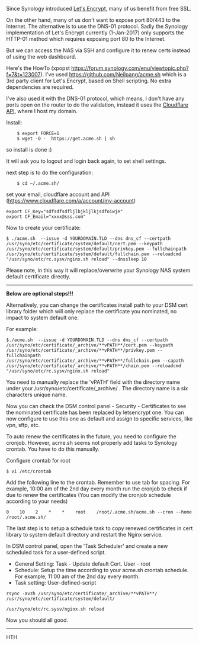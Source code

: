 Since Synology introduced [Let's Encrypt](https://letsencrypt.org/), many of us benefit from free SSL. 


On the other hand, many of us don't want to expose port 80/443 to the Internet. The alternative is to use the DNS-01 protocol. Sadly the Synology implementation of Let's Encrypt currently (1-Jan-2017) only supports the HTTP-01 method which requires exposing port 80 to the Internet.


But we can access the NAS via SSH and configure it to renew certs instead of using the web dashboard.


Here's the HowTo (xpopst https://forum.synology.com/enu/viewtopic.php?f=7&t=123007).
I've used https://github.com/Neilpang/acme.sh which is a 3rd party client for Let's Encrypt, based on Shell scripting. No extra dependencies are required.


I've also used it with the DNS-01 protocol, which means, I don't have any ports open on the router to do the validation, instead it uses the [Cloudflare API](https://api.cloudflare.com/), where I host my domain.


Install:

```
    $ export FORCE=1
    $ wget -O -  https://get.acme.sh | sh
```
so install is done :)


It will ask you to logout and login back again, to set shell settings.


next step is to do the configuration:

```
    $ cd ~/.acme.sh/
```


set your email, cloudflare account and API (https://www.cloudflare.com/a/account/my-account)

```
export CF_Key="sdfsdfsdfljlbjkljlkjsdfoiwje"
export CF_Email="xxxx@sss.com"
```
Now to create your certificate:

    $ ./acme.sh  --issue -d YOURDOMAIN.TLD --dns dns_cf --certpath /usr/syno/etc/certificate/system/default/cert.pem --keypath /usr/syno/etc/certificate/system/default/privkey.pem --fullchainpath /usr/syno/etc/certificate/system/default/fullchain.pem --reloadcmd "/usr/syno/etc/rc.sysv/nginx.sh reload" --dnssleep 10

Please note, in this way it will replace/overwrite your Synology NAS system default certificate directly. 

---------------------------------------------------------------------------------------------------------
**Below are optional steps!!!**

Alternatively, you can change the certificates install path to your DSM cert library folder which will only replace the certificate you nominated, no impact to system default one. 

For example:
 
   `$./acme.sh  --issue -d YOURDOMAIN.TLD --dns dns_cf --certpath /usr/syno/etc/certificate/_archive/**vPATH**/cert.pem --keypath /usr/syno/etc/certificate/_archive/**vPATH**/privkey.pem --fullchainpath /usr/syno/etc/certificate/_archive/**vPATH**/fullchain.pem --capath /usr/syno/etc/certificate/_archive/**vPATH**/chain.pem --reloadcmd "/usr/syno/etc/rc.sysv/nginx.sh reload"`

You need to manually replace the 'vPATH' field with the directory name under your /usr/syno/etc/certificate/_archive/ . The directory name is a six characters unique name. 

Now you can check the DSM control panel - Security - Certificates to see the nominated certificate has been replaced by letsencrypt one. You can now configure to use this one as default and assign to specific services, like vpn, sftp, etc.
 
To auto renew the certificates in the future, you need to configure the cronjob. However, acme.sh seems not properly add tasks to Synology crontab. You have to do this manually. 

Configure crontab for root

`$ vi /etc/crontab `

Add the following line to the crontab. Remember to use tab for spacing. 
For example, 10:00 am of the 2nd day every month run the cronjob to check if due to renew the certificates (You can modify the cronjob schedule according to your needs) 

`0    10    2    *    *    root    /root/.acme.sh/acme.sh --cron --home /root/.acme.sh/`

The last step is to setup a schedule task to copy renewed certificates in cert library to system default directory and restart the Nginx service.

In DSM control panel, open the 'Task Scheduler' and create a new scheduled task for a user-defined script.  

* General Setting: Task - Update default Cert. User - root
* Schedule: Setup the time according to your acme.sh crontab schedule. For example, 11:00 am of the 2nd day every month.
* Task setting: User-defined-script

`rsync -avzh /usr/syno/etc/certificate/_archive/**vPATH**/ /usr/syno/etc/certificate/system/default/`

`/usr/syno/etc/rc.sysv/nginx.sh reload `

Now you should all good. 

--------------------------------------------------------------------------------------------------------------------

HTH
